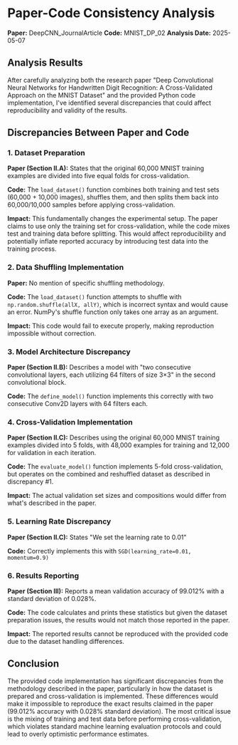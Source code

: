 # Paper-Code Consistency Analysis

**Paper:** DeepCNN_JournalArticle
**Code:** MNIST_DP_02
**Analysis Date:** 2025-05-07

## Analysis Results

After carefully analyzing both the research paper "Deep Convolutional Neural Networks for Handwritten Digit Recognition: A Cross-Validated Approach on the MNIST Dataset" and the provided Python code implementation, I've identified several discrepancies that could affect reproducibility and validity of the results.

## Discrepancies Between Paper and Code

### 1. Dataset Preparation
**Paper (Section II.A):** States that the original 60,000 MNIST training examples are divided into five equal folds for cross-validation.

**Code:** The `load_dataset()` function combines both training and test sets (60,000 + 10,000 images), shuffles them, and then splits them back into 60,000/10,000 samples before applying cross-validation.

**Impact:** This fundamentally changes the experimental setup. The paper claims to use only the training set for cross-validation, while the code mixes test and training data before splitting. This would affect reproducibility and potentially inflate reported accuracy by introducing test data into the training process.

### 2. Data Shuffling Implementation
**Paper:** No mention of specific shuffling methodology.

**Code:** The `load_dataset()` function attempts to shuffle with `np.random.shuffle(allX, allY)`, which is incorrect syntax and would cause an error. NumPy's shuffle function only takes one array as an argument.

**Impact:** This code would fail to execute properly, making reproduction impossible without correction.

### 3. Model Architecture Discrepancy
**Paper (Section II.B):** Describes a model with "two consecutive convolutional layers, each utilizing 64 filters of size 3×3" in the second convolutional block.

**Code:** The `define_model()` function implements this correctly with two consecutive Conv2D layers with 64 filters each.

### 4. Cross-Validation Implementation
**Paper (Section II.C):** Describes using the original 60,000 MNIST training examples divided into 5 folds, with 48,000 examples for training and 12,000 for validation in each iteration.

**Code:** The `evaluate_model()` function implements 5-fold cross-validation, but operates on the combined and reshuffled dataset as described in discrepancy #1.

**Impact:** The actual validation set sizes and compositions would differ from what's described in the paper.

### 5. Learning Rate Discrepancy
**Paper (Section II.C):** States "We set the learning rate to 0.01"

**Code:** Correctly implements this with `SGD(learning_rate=0.01, momentum=0.9)`

### 6. Results Reporting
**Paper (Section III):** Reports a mean validation accuracy of 99.012% with a standard deviation of 0.028%.

**Code:** The code calculates and prints these statistics but given the dataset preparation issues, the results would not match those reported in the paper.

**Impact:** The reported results cannot be reproduced with the provided code due to the dataset handling differences.

## Conclusion

The provided code implementation has significant discrepancies from the methodology described in the paper, particularly in how the dataset is prepared and cross-validation is implemented. These differences would make it impossible to reproduce the exact results claimed in the paper (99.012% accuracy with 0.028% standard deviation). The most critical issue is the mixing of training and test data before performing cross-validation, which violates standard machine learning evaluation protocols and could lead to overly optimistic performance estimates.